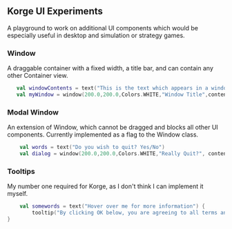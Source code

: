 ## Korge UI Experiments

A playground to work on additional UI components which would be especially useful in desktop and simulation or strategy games.


### Window

A draggable container with a fixed width, a title bar, and can contain any other Container view.

```kotlin
   val windowContents = text("This is the text which appears in a window")
   val myWindow = window(200.0,200.0,Colors.WHITE,"Window Title",contents =  windowContents).xy(10,10)
```

### Modal Window

An extension of Window, which cannot be dragged and blocks all other UI components. Currently implemented as a flag to the Window class.

```kotlin
    val words = text("Do you wish to quit? Yes/No")
    val dialog = window(200.0,200.0,Colors.WHITE,"Really Quit?", contents=words, modal = true).xy(10,10)
```

### Tooltips

My number one required for Korge, as I don't think I can implement it myself.

```kotlin
    val somewords = text("Hover over me for more information") {
    	tooltip("By clicking OK below, you are agreeing to all terms and conditions, even the ones we haven't written yet.")
}
```

